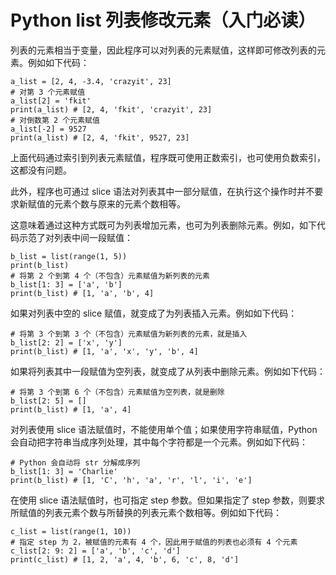 # Python list 列表修改元素（入门必读）

列表的元素相当于变量，因此程序可以对列表的元素赋值，这样即可修改列表的元素。例如如下代码：

```
a_list = [2, 4, -3.4, 'crazyit', 23]
# 对第 3 个元素赋值
a_list[2] = 'fkit'
print(a_list) # [2, 4, 'fkit', 'crazyit', 23]
# 对倒数第 2 个元素赋值
a_list[-2] = 9527
print(a_list) # [2, 4, 'fkit', 9527, 23]
```

上面代码通过索引到列表元素赋值，程序既可使用正数索引，也可使用负数索引，这都没有问题。

此外，程序也可通过 slice 语法对列表其中一部分赋值，在执行这个操作时并不要求新赋值的元素个数与原来的元素个数相等。

这意味着通过这种方式既可为列表增加元素，也可为列表删除元素。例如，如下代码示范了对列表中间一段赋值：

```
b_list = list(range(1, 5))
print(b_list)
# 将第 2 个到第 4 个（不包含）元素赋值为新列表的元素
b_list[1: 3] = ['a', 'b']
print(b_list) # [1, 'a', 'b', 4]
```

如果对列表中空的 slice 赋值，就变成了为列表插入元素。例如如下代码：

```
# 将第 3 个到第 3 个（不包含）元素赋值为新列表的元素，就是插入
b_list[2: 2] = ['x', 'y']
print(b_list) # [1, 'a', 'x', 'y', 'b', 4]
```

如果将列表其中一段赋值为空列表，就变成了从列表中删除元素。例如如下代码：

```
# 将第 3 个到第 6 个（不包含）元素赋值为空列表，就是删除
b_list[2: 5] = []
print(b_list) # [1, 'a', 4]
```

对列表使用 slice 语法赋值时，不能使用单个值；如果使用字符串赋值，Python 会自动把字符串当成序列处理，其中每个字符都是一个元素。例如如下代码：

```
# Python 会自动将 str 分解成序列
b_list[1: 3] = 'Charlie'
print(b_list) # [1, 'C', 'h', 'a', 'r', 'l', 'i', 'e']
```

在使用 slice 语法赋值时，也可指定 step 参数。但如果指定了 step 参数，则要求所赋值的列表元素个数与所替换的列表元素个数相等。例如如下代码：

```
c_list = list(range(1, 10))
# 指定 step 为 2，被赋值的元素有 4 个，因此用于赋值的列表也必须有 4 个元素
c_list[2: 9: 2] = ['a', 'b', 'c', 'd']
print(c_list) # [1, 2, 'a', 4, 'b', 6, 'c', 8, 'd']
```